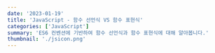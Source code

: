 ```yaml
---
date: '2023-01-19'
title: 'JavaScript - 함수 선언식 VS 함수 표현식'
categories: ['JavaScript']
summary: 'ES6 컨벤션에 기반하여 함수 선언식과 함수 표현식에 대해 알아봅니다.'
thumbnail: './jsicon.png'
---
```


